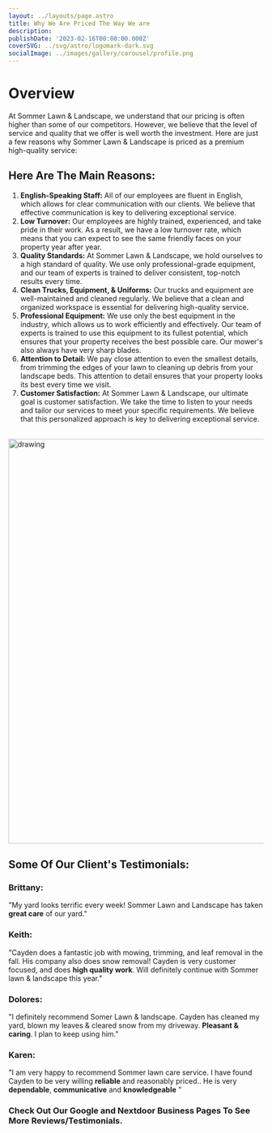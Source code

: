 ```yaml
---
layout: ../layouts/page.astro
title: Why We Are Priced The Way We are
description:
publishDate: '2023-02-16T00:00:00.000Z'
coverSVG: ../svg/astro/logomark-dark.svg
socialImage: ../images/gallery/carousel/profile.png
---
```



# Overview
At Sommer Lawn & Landscape, we understand that our pricing is often higher than some of our competitors. However, we believe that the level of service and quality that we offer is well worth the investment. Here are just a few reasons why Sommer Lawn & Landscape is priced as a premium high-quality service:

## Here Are The Main Reasons:

1. **English-Speaking Staff:** All of our employees are fluent in English, which allows for clear communication with our clients. We believe that effective communication is key to delivering exceptional service.
2. **Low Turnover:** Our employees are highly trained, experienced, and take pride in their work. As a result, we have a low turnover rate, which means that you can expect to see the same friendly faces on your property year after year.
3. **Quality Standards:** At Sommer Lawn & Landscape, we hold ourselves to a high standard of quality. We use only professional-grade equipment, and our team of experts is trained to deliver consistent, top-notch results every time.
4. **Clean Trucks, Equipment, & Uniforms:** Our trucks and equipment are well-maintained and cleaned regularly. We believe that a clean and organized workspace is essential for delivering high-quality service.
5. **Professional Equipment:** We use only the best equipment in the industry, which allows us to work efficiently and effectively. Our team of experts is trained to use this equipment to its fullest potential, which ensures that your property receives the best possible care. Our mower's also always have very sharp blades.
6. **Attention to Detail:** We pay close attention to even the smallest details, from trimming the edges of your lawn to cleaning up debris from your landscape beds. This attention to detail ensures that your property looks its best every time we visit.
7. **Customer Satisfaction:** At Sommer Lawn & Landscape, our ultimate goal is customer satisfaction. We take the time to listen to your needs and tailor our services to meet your specific requirements. We believe that this personalized approach is key to delivering exceptional service.
<br>

<img src="/assets/profile.4d428247_1DIloc.png" alt="drawing" width="800" />



## Some Of Our Client's Testimonials:

### Brittany:
"My yard looks terrific every week! Sommer Lawn and Landscape has taken **great care** of our yard."
### Keith:
"Cayden does a fantastic job with mowing, trimming, and leaf removal in the fall. His company also does snow removal! Cayden is very customer focused, and does **high quality work**. Will definitely continue with Sommer lawn & landscape this year."
### Dolores:
"I definitely recommend Somer Lawn & landscape. Cayden has cleaned my yard, blown my leaves & cleared snow from my driveway. **Pleasant & caring**. I plan to keep using him."
### Karen:
"I am very happy to recommend Sommer lawn care service. I have found Cayden to be very willing **reliable** and reasonably priced.. He is very **dependable**, **communicative** and **knowledgeable** "



### Check Out Our Google and Nextdoor Business Pages To See More Reviews/Testimonials.
